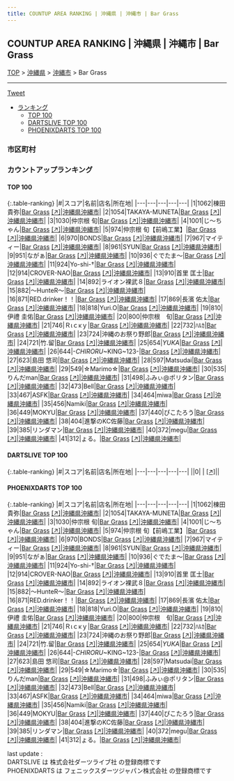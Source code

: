 ```yaml
---
title: COUNTUP AREA RANKING | 沖縄県 | 沖縄市 | Bar Grass
---
```

## COUNTUP AREA RANKING | 沖縄県 | 沖縄市 | Bar Grass

[TOP](/darts/rank/) > [沖縄県](/darts/rank/沖縄県/) > [沖縄市](/darts/rank/沖縄県/沖縄市/) > Bar Grass

___

<a href="https://twitter.com/share?ref_src=twsrc%5Etfw" data-text="COUNTUP AREA RANKING | 沖縄県沖縄市Bar Grass" class="twitter-share-button" data-hashtags="DARTSLIVE,PHOENIXDARTS,darts,ダーツ" data-show-count="false">Tweet</a>

* [ランキング](#カウントアップランキング)
    * [TOP 100](#top-100)
    * [DARTSLIVE TOP 100](#dartslive-top-100)
    * [PHOENIXDARTS TOP 100](#phoenixdarts-top-100)

### 市区町村

<ul>

</ul>

### カウントアップランキング

#### TOP 100



{:.table-ranking}
|#|スコア|名前|店名|所在地|
|---|---|---|---|---|
|1|1062|<span class="rank-name-pd"><span class="pro-icon-pd"></span>棟田 貴弥</span>|<a href="/darts/rank/shops/91751.html">Bar Grass</a> <a href="https://vs.phoenixdarts.com/jp/shop/shopDetailInfo/s_91751?s_seq=91751">[↗]</a>|<a href="/darts/rank/沖縄県/沖縄市">沖縄県沖縄市</a>|
|2|1054|<span class="rank-name-pd">TAKAYA-MUNETA</span>|<a href="/darts/rank/shops/91751.html">Bar Grass</a> <a href="https://vs.phoenixdarts.com/jp/shop/shopDetailInfo/s_91751?s_seq=91751">[↗]</a>|<a href="/darts/rank/沖縄県/沖縄市">沖縄県沖縄市</a>|
|3|1030|<span class="rank-name-pd"><span class="pro-icon-pd"></span>仲宗根 旬</span>|<a href="/darts/rank/shops/91751.html">Bar Grass</a> <a href="https://vs.phoenixdarts.com/jp/shop/shopDetailInfo/s_91751?s_seq=91751">[↗]</a>|<a href="/darts/rank/沖縄県/沖縄市">沖縄県沖縄市</a>|
|4|1001|<span class="rank-name-pd">じ～ちゃん</span>|<a href="/darts/rank/shops/91751.html">Bar Grass</a> <a href="https://vs.phoenixdarts.com/jp/shop/shopDetailInfo/s_91751?s_seq=91751">[↗]</a>|<a href="/darts/rank/沖縄県/沖縄市">沖縄県沖縄市</a>|
|5|974|<span class="rank-name-pd">仲宗根 旬【前嶋工業】</span>|<a href="/darts/rank/shops/91751.html">Bar Grass</a> <a href="https://vs.phoenixdarts.com/jp/shop/shopDetailInfo/s_91751?s_seq=91751">[↗]</a>|<a href="/darts/rank/沖縄県/沖縄市">沖縄県沖縄市</a>|
|6|970|<span class="rank-name-pd">BONDS</span>|<a href="/darts/rank/shops/91751.html">Bar Grass</a> <a href="https://vs.phoenixdarts.com/jp/shop/shopDetailInfo/s_91751?s_seq=91751">[↗]</a>|<a href="/darts/rank/沖縄県/沖縄市">沖縄県沖縄市</a>|
|7|967|<span class="rank-name-pd">マイティー</span>|<a href="/darts/rank/shops/91751.html">Bar Grass</a> <a href="https://vs.phoenixdarts.com/jp/shop/shopDetailInfo/s_91751?s_seq=91751">[↗]</a>|<a href="/darts/rank/沖縄県/沖縄市">沖縄県沖縄市</a>|
|8|961|<span class="rank-name-pd">SYUN</span>|<a href="/darts/rank/shops/91751.html">Bar Grass</a> <a href="https://vs.phoenixdarts.com/jp/shop/shopDetailInfo/s_91751?s_seq=91751">[↗]</a>|<a href="/darts/rank/沖縄県/沖縄市">沖縄県沖縄市</a>|
|9|951|<span class="rank-name-pd">ながぁ</span>|<a href="/darts/rank/shops/91751.html">Bar Grass</a> <a href="https://vs.phoenixdarts.com/jp/shop/shopDetailInfo/s_91751?s_seq=91751">[↗]</a>|<a href="/darts/rank/沖縄県/沖縄市">沖縄県沖縄市</a>|
|10|936|<span class="rank-name-pd">ぐでたま〜</span>|<a href="/darts/rank/shops/91751.html">Bar Grass</a> <a href="https://vs.phoenixdarts.com/jp/shop/shopDetailInfo/s_91751?s_seq=91751">[↗]</a>|<a href="/darts/rank/沖縄県/沖縄市">沖縄県沖縄市</a>|
|11|924|<span class="rank-name-pd">Yo-shi-†</span>|<a href="/darts/rank/shops/91751.html">Bar Grass</a> <a href="https://vs.phoenixdarts.com/jp/shop/shopDetailInfo/s_91751?s_seq=91751">[↗]</a>|<a href="/darts/rank/沖縄県/沖縄市">沖縄県沖縄市</a>|
|12|914|<span class="rank-name-pd">CROVER-NAO</span>|<a href="/darts/rank/shops/91751.html">Bar Grass</a> <a href="https://vs.phoenixdarts.com/jp/shop/shopDetailInfo/s_91751?s_seq=91751">[↗]</a>|<a href="/darts/rank/沖縄県/沖縄市">沖縄県沖縄市</a>|
|13|910|<span class="rank-name-pd"><span class="pro-icon-pd"></span>首里 匡士</span>|<a href="/darts/rank/shops/91751.html">Bar Grass</a> <a href="https://vs.phoenixdarts.com/jp/shop/shopDetailInfo/s_91751?s_seq=91751">[↗]</a>|<a href="/darts/rank/沖縄県/沖縄市">沖縄県沖縄市</a>|
|14|892|<span class="rank-name-pd">ライオン裸武８</span>|<a href="/darts/rank/shops/91751.html">Bar Grass</a> <a href="https://vs.phoenixdarts.com/jp/shop/shopDetailInfo/s_91751?s_seq=91751">[↗]</a>|<a href="/darts/rank/沖縄県/沖縄市">沖縄県沖縄市</a>|
|15|882|<span class="rank-name-pd">～HunteR～</span>|<a href="/darts/rank/shops/91751.html">Bar Grass</a> <a href="https://vs.phoenixdarts.com/jp/shop/shopDetailInfo/s_91751?s_seq=91751">[↗]</a>|<a href="/darts/rank/沖縄県/沖縄市">沖縄県沖縄市</a>|
|16|871|<span class="rank-name-pd">RED.drinker！！</span>|<a href="/darts/rank/shops/91751.html">Bar Grass</a> <a href="https://vs.phoenixdarts.com/jp/shop/shopDetailInfo/s_91751?s_seq=91751">[↗]</a>|<a href="/darts/rank/沖縄県/沖縄市">沖縄県沖縄市</a>|
|17|869|<span class="rank-name-pd">長濱 佑太</span>|<a href="/darts/rank/shops/91751.html">Bar Grass</a> <a href="https://vs.phoenixdarts.com/jp/shop/shopDetailInfo/s_91751?s_seq=91751">[↗]</a>|<a href="/darts/rank/沖縄県/沖縄市">沖縄県沖縄市</a>|
|18|818|<span class="rank-name-pd">Yuri.O</span>|<a href="/darts/rank/shops/91751.html">Bar Grass</a> <a href="https://vs.phoenixdarts.com/jp/shop/shopDetailInfo/s_91751?s_seq=91751">[↗]</a>|<a href="/darts/rank/沖縄県/沖縄市">沖縄県沖縄市</a>|
|19|810|<span class="rank-name-pd">伊禮 圭佑</span>|<a href="/darts/rank/shops/91751.html">Bar Grass</a> <a href="https://vs.phoenixdarts.com/jp/shop/shopDetailInfo/s_91751?s_seq=91751">[↗]</a>|<a href="/darts/rank/沖縄県/沖縄市">沖縄県沖縄市</a>|
|20|800|<span class="rank-name-pd">仲宗根　旬</span>|<a href="/darts/rank/shops/91751.html">Bar Grass</a> <a href="https://vs.phoenixdarts.com/jp/shop/shopDetailInfo/s_91751?s_seq=91751">[↗]</a>|<a href="/darts/rank/沖縄県/沖縄市">沖縄県沖縄市</a>|
|21|746|<span class="rank-name-pd">Ｒιｃκｙ</span>|<a href="/darts/rank/shops/91751.html">Bar Grass</a> <a href="https://vs.phoenixdarts.com/jp/shop/shopDetailInfo/s_91751?s_seq=91751">[↗]</a>|<a href="/darts/rank/沖縄県/沖縄市">沖縄県沖縄市</a>|
|22|732|<span class="rank-name-pd">ﾊﾙｶ</span>|<a href="/darts/rank/shops/91751.html">Bar Grass</a> <a href="https://vs.phoenixdarts.com/jp/shop/shopDetailInfo/s_91751?s_seq=91751">[↗]</a>|<a href="/darts/rank/沖縄県/沖縄市">沖縄県沖縄市</a>|
|23|724|<span class="rank-name-pd">沖縄のお祭り野郎</span>|<a href="/darts/rank/shops/91751.html">Bar Grass</a> <a href="https://vs.phoenixdarts.com/jp/shop/shopDetailInfo/s_91751?s_seq=91751">[↗]</a>|<a href="/darts/rank/沖縄県/沖縄市">沖縄県沖縄市</a>|
|24|721|<span class="rank-name-pd">竹.留</span>|<a href="/darts/rank/shops/91751.html">Bar Grass</a> <a href="https://vs.phoenixdarts.com/jp/shop/shopDetailInfo/s_91751?s_seq=91751">[↗]</a>|<a href="/darts/rank/沖縄県/沖縄市">沖縄県沖縄市</a>|
|25|654|<span class="rank-name-pd">*YUKA*</span>|<a href="/darts/rank/shops/91751.html">Bar Grass</a> <a href="https://vs.phoenixdarts.com/jp/shop/shopDetailInfo/s_91751?s_seq=91751">[↗]</a>|<a href="/darts/rank/沖縄県/沖縄市">沖縄県沖縄市</a>|
|26|644|<span class="rank-name-pd">-*CHIRORU*~KING~123-</span>|<a href="/darts/rank/shops/91751.html">Bar Grass</a> <a href="https://vs.phoenixdarts.com/jp/shop/shopDetailInfo/s_91751?s_seq=91751">[↗]</a>|<a href="/darts/rank/沖縄県/沖縄市">沖縄県沖縄市</a>|
|27|623|<span class="rank-name-pd">島田 悠司</span>|<a href="/darts/rank/shops/91751.html">Bar Grass</a> <a href="https://vs.phoenixdarts.com/jp/shop/shopDetailInfo/s_91751?s_seq=91751">[↗]</a>|<a href="/darts/rank/沖縄県/沖縄市">沖縄県沖縄市</a>|
|28|597|<span class="rank-name-pd">Matsudai</span>|<a href="/darts/rank/shops/91751.html">Bar Grass</a> <a href="https://vs.phoenixdarts.com/jp/shop/shopDetailInfo/s_91751?s_seq=91751">[↗]</a>|<a href="/darts/rank/沖縄県/沖縄市">沖縄県沖縄市</a>|
|29|549|<span class="rank-name-pd">☆Marimo☆</span>|<a href="/darts/rank/shops/91751.html">Bar Grass</a> <a href="https://vs.phoenixdarts.com/jp/shop/shopDetailInfo/s_91751?s_seq=91751">[↗]</a>|<a href="/darts/rank/沖縄県/沖縄市">沖縄県沖縄市</a>|
|30|535|<span class="rank-name-pd">りんだman</span>|<a href="/darts/rank/shops/91751.html">Bar Grass</a> <a href="https://vs.phoenixdarts.com/jp/shop/shopDetailInfo/s_91751?s_seq=91751">[↗]</a>|<a href="/darts/rank/沖縄県/沖縄市">沖縄県沖縄市</a>|
|31|498|<span class="rank-name-pd">ふみぃ@ポリタン</span>|<a href="/darts/rank/shops/91751.html">Bar Grass</a> <a href="https://vs.phoenixdarts.com/jp/shop/shopDetailInfo/s_91751?s_seq=91751">[↗]</a>|<a href="/darts/rank/沖縄県/沖縄市">沖縄県沖縄市</a>|
|32|473|<span class="rank-name-pd">Bell</span>|<a href="/darts/rank/shops/91751.html">Bar Grass</a> <a href="https://vs.phoenixdarts.com/jp/shop/shopDetailInfo/s_91751?s_seq=91751">[↗]</a>|<a href="/darts/rank/沖縄県/沖縄市">沖縄県沖縄市</a>|
|33|467|<span class="rank-name-pd">ASFK</span>|<a href="/darts/rank/shops/91751.html">Bar Grass</a> <a href="https://vs.phoenixdarts.com/jp/shop/shopDetailInfo/s_91751?s_seq=91751">[↗]</a>|<a href="/darts/rank/沖縄県/沖縄市">沖縄県沖縄市</a>|
|34|464|<span class="rank-name-pd">miwa</span>|<a href="/darts/rank/shops/91751.html">Bar Grass</a> <a href="https://vs.phoenixdarts.com/jp/shop/shopDetailInfo/s_91751?s_seq=91751">[↗]</a>|<a href="/darts/rank/沖縄県/沖縄市">沖縄県沖縄市</a>|
|35|456|<span class="rank-name-pd">Namiki</span>|<a href="/darts/rank/shops/91751.html">Bar Grass</a> <a href="https://vs.phoenixdarts.com/jp/shop/shopDetailInfo/s_91751?s_seq=91751">[↗]</a>|<a href="/darts/rank/沖縄県/沖縄市">沖縄県沖縄市</a>|
|36|449|<span class="rank-name-pd">MOKYU</span>|<a href="/darts/rank/shops/91751.html">Bar Grass</a> <a href="https://vs.phoenixdarts.com/jp/shop/shopDetailInfo/s_91751?s_seq=91751">[↗]</a>|<a href="/darts/rank/沖縄県/沖縄市">沖縄県沖縄市</a>|
|37|440|<span class="rank-name-pd">ぴこたろう</span>|<a href="/darts/rank/shops/91751.html">Bar Grass</a> <a href="https://vs.phoenixdarts.com/jp/shop/shopDetailInfo/s_91751?s_seq=91751">[↗]</a>|<a href="/darts/rank/沖縄県/沖縄市">沖縄県沖縄市</a>|
|38|404|<span class="rank-name-pd">進撃のKC佐藤</span>|<a href="/darts/rank/shops/91751.html">Bar Grass</a> <a href="https://vs.phoenixdarts.com/jp/shop/shopDetailInfo/s_91751?s_seq=91751">[↗]</a>|<a href="/darts/rank/沖縄県/沖縄市">沖縄県沖縄市</a>|
|39|385|<span class="rank-name-pd">リンダマン</span>|<a href="/darts/rank/shops/91751.html">Bar Grass</a> <a href="https://vs.phoenixdarts.com/jp/shop/shopDetailInfo/s_91751?s_seq=91751">[↗]</a>|<a href="/darts/rank/沖縄県/沖縄市">沖縄県沖縄市</a>|
|40|372|<span class="rank-name-pd">megu</span>|<a href="/darts/rank/shops/91751.html">Bar Grass</a> <a href="https://vs.phoenixdarts.com/jp/shop/shopDetailInfo/s_91751?s_seq=91751">[↗]</a>|<a href="/darts/rank/沖縄県/沖縄市">沖縄県沖縄市</a>|
|41|312|<span class="rank-name-pd">ょる。</span>|<a href="/darts/rank/shops/91751.html">Bar Grass</a> <a href="https://vs.phoenixdarts.com/jp/shop/shopDetailInfo/s_91751?s_seq=91751">[↗]</a>|<a href="/darts/rank/沖縄県/沖縄市">沖縄県沖縄市</a>|


#### DARTSLIVE TOP 100



{:.table-ranking}
|#|スコア|名前|店名|所在地|
|---|---|---|---|---|
||0|<span class="rank-name-dl"> </span>|<a href="/darts/rank/shops/.html"></a> <a href="">[↗]</a>|<a href="/darts/rank//"></a>|


#### PHOENIXDARTS TOP 100



{:.table-ranking}
|#|スコア|名前|店名|所在地|
|---|---|---|---|---|
|1|1062|<span class="rank-name-pd"><span class="pro-icon-pd"></span>棟田 貴弥</span>|<a href="/darts/rank/shops/91751.html">Bar Grass</a> <a href="https://vs.phoenixdarts.com/jp/shop/shopDetailInfo/s_91751?s_seq=91751">[↗]</a>|<a href="/darts/rank/沖縄県/沖縄市">沖縄県沖縄市</a>|
|2|1054|<span class="rank-name-pd">TAKAYA-MUNETA</span>|<a href="/darts/rank/shops/91751.html">Bar Grass</a> <a href="https://vs.phoenixdarts.com/jp/shop/shopDetailInfo/s_91751?s_seq=91751">[↗]</a>|<a href="/darts/rank/沖縄県/沖縄市">沖縄県沖縄市</a>|
|3|1030|<span class="rank-name-pd"><span class="pro-icon-pd"></span>仲宗根 旬</span>|<a href="/darts/rank/shops/91751.html">Bar Grass</a> <a href="https://vs.phoenixdarts.com/jp/shop/shopDetailInfo/s_91751?s_seq=91751">[↗]</a>|<a href="/darts/rank/沖縄県/沖縄市">沖縄県沖縄市</a>|
|4|1001|<span class="rank-name-pd">じ～ちゃん</span>|<a href="/darts/rank/shops/91751.html">Bar Grass</a> <a href="https://vs.phoenixdarts.com/jp/shop/shopDetailInfo/s_91751?s_seq=91751">[↗]</a>|<a href="/darts/rank/沖縄県/沖縄市">沖縄県沖縄市</a>|
|5|974|<span class="rank-name-pd">仲宗根 旬【前嶋工業】</span>|<a href="/darts/rank/shops/91751.html">Bar Grass</a> <a href="https://vs.phoenixdarts.com/jp/shop/shopDetailInfo/s_91751?s_seq=91751">[↗]</a>|<a href="/darts/rank/沖縄県/沖縄市">沖縄県沖縄市</a>|
|6|970|<span class="rank-name-pd">BONDS</span>|<a href="/darts/rank/shops/91751.html">Bar Grass</a> <a href="https://vs.phoenixdarts.com/jp/shop/shopDetailInfo/s_91751?s_seq=91751">[↗]</a>|<a href="/darts/rank/沖縄県/沖縄市">沖縄県沖縄市</a>|
|7|967|<span class="rank-name-pd">マイティー</span>|<a href="/darts/rank/shops/91751.html">Bar Grass</a> <a href="https://vs.phoenixdarts.com/jp/shop/shopDetailInfo/s_91751?s_seq=91751">[↗]</a>|<a href="/darts/rank/沖縄県/沖縄市">沖縄県沖縄市</a>|
|8|961|<span class="rank-name-pd">SYUN</span>|<a href="/darts/rank/shops/91751.html">Bar Grass</a> <a href="https://vs.phoenixdarts.com/jp/shop/shopDetailInfo/s_91751?s_seq=91751">[↗]</a>|<a href="/darts/rank/沖縄県/沖縄市">沖縄県沖縄市</a>|
|9|951|<span class="rank-name-pd">ながぁ</span>|<a href="/darts/rank/shops/91751.html">Bar Grass</a> <a href="https://vs.phoenixdarts.com/jp/shop/shopDetailInfo/s_91751?s_seq=91751">[↗]</a>|<a href="/darts/rank/沖縄県/沖縄市">沖縄県沖縄市</a>|
|10|936|<span class="rank-name-pd">ぐでたま〜</span>|<a href="/darts/rank/shops/91751.html">Bar Grass</a> <a href="https://vs.phoenixdarts.com/jp/shop/shopDetailInfo/s_91751?s_seq=91751">[↗]</a>|<a href="/darts/rank/沖縄県/沖縄市">沖縄県沖縄市</a>|
|11|924|<span class="rank-name-pd">Yo-shi-†</span>|<a href="/darts/rank/shops/91751.html">Bar Grass</a> <a href="https://vs.phoenixdarts.com/jp/shop/shopDetailInfo/s_91751?s_seq=91751">[↗]</a>|<a href="/darts/rank/沖縄県/沖縄市">沖縄県沖縄市</a>|
|12|914|<span class="rank-name-pd">CROVER-NAO</span>|<a href="/darts/rank/shops/91751.html">Bar Grass</a> <a href="https://vs.phoenixdarts.com/jp/shop/shopDetailInfo/s_91751?s_seq=91751">[↗]</a>|<a href="/darts/rank/沖縄県/沖縄市">沖縄県沖縄市</a>|
|13|910|<span class="rank-name-pd"><span class="pro-icon-pd"></span>首里 匡士</span>|<a href="/darts/rank/shops/91751.html">Bar Grass</a> <a href="https://vs.phoenixdarts.com/jp/shop/shopDetailInfo/s_91751?s_seq=91751">[↗]</a>|<a href="/darts/rank/沖縄県/沖縄市">沖縄県沖縄市</a>|
|14|892|<span class="rank-name-pd">ライオン裸武８</span>|<a href="/darts/rank/shops/91751.html">Bar Grass</a> <a href="https://vs.phoenixdarts.com/jp/shop/shopDetailInfo/s_91751?s_seq=91751">[↗]</a>|<a href="/darts/rank/沖縄県/沖縄市">沖縄県沖縄市</a>|
|15|882|<span class="rank-name-pd">～HunteR～</span>|<a href="/darts/rank/shops/91751.html">Bar Grass</a> <a href="https://vs.phoenixdarts.com/jp/shop/shopDetailInfo/s_91751?s_seq=91751">[↗]</a>|<a href="/darts/rank/沖縄県/沖縄市">沖縄県沖縄市</a>|
|16|871|<span class="rank-name-pd">RED.drinker！！</span>|<a href="/darts/rank/shops/91751.html">Bar Grass</a> <a href="https://vs.phoenixdarts.com/jp/shop/shopDetailInfo/s_91751?s_seq=91751">[↗]</a>|<a href="/darts/rank/沖縄県/沖縄市">沖縄県沖縄市</a>|
|17|869|<span class="rank-name-pd">長濱 佑太</span>|<a href="/darts/rank/shops/91751.html">Bar Grass</a> <a href="https://vs.phoenixdarts.com/jp/shop/shopDetailInfo/s_91751?s_seq=91751">[↗]</a>|<a href="/darts/rank/沖縄県/沖縄市">沖縄県沖縄市</a>|
|18|818|<span class="rank-name-pd">Yuri.O</span>|<a href="/darts/rank/shops/91751.html">Bar Grass</a> <a href="https://vs.phoenixdarts.com/jp/shop/shopDetailInfo/s_91751?s_seq=91751">[↗]</a>|<a href="/darts/rank/沖縄県/沖縄市">沖縄県沖縄市</a>|
|19|810|<span class="rank-name-pd">伊禮 圭佑</span>|<a href="/darts/rank/shops/91751.html">Bar Grass</a> <a href="https://vs.phoenixdarts.com/jp/shop/shopDetailInfo/s_91751?s_seq=91751">[↗]</a>|<a href="/darts/rank/沖縄県/沖縄市">沖縄県沖縄市</a>|
|20|800|<span class="rank-name-pd">仲宗根　旬</span>|<a href="/darts/rank/shops/91751.html">Bar Grass</a> <a href="https://vs.phoenixdarts.com/jp/shop/shopDetailInfo/s_91751?s_seq=91751">[↗]</a>|<a href="/darts/rank/沖縄県/沖縄市">沖縄県沖縄市</a>|
|21|746|<span class="rank-name-pd">Ｒιｃκｙ</span>|<a href="/darts/rank/shops/91751.html">Bar Grass</a> <a href="https://vs.phoenixdarts.com/jp/shop/shopDetailInfo/s_91751?s_seq=91751">[↗]</a>|<a href="/darts/rank/沖縄県/沖縄市">沖縄県沖縄市</a>|
|22|732|<span class="rank-name-pd">ﾊﾙｶ</span>|<a href="/darts/rank/shops/91751.html">Bar Grass</a> <a href="https://vs.phoenixdarts.com/jp/shop/shopDetailInfo/s_91751?s_seq=91751">[↗]</a>|<a href="/darts/rank/沖縄県/沖縄市">沖縄県沖縄市</a>|
|23|724|<span class="rank-name-pd">沖縄のお祭り野郎</span>|<a href="/darts/rank/shops/91751.html">Bar Grass</a> <a href="https://vs.phoenixdarts.com/jp/shop/shopDetailInfo/s_91751?s_seq=91751">[↗]</a>|<a href="/darts/rank/沖縄県/沖縄市">沖縄県沖縄市</a>|
|24|721|<span class="rank-name-pd">竹.留</span>|<a href="/darts/rank/shops/91751.html">Bar Grass</a> <a href="https://vs.phoenixdarts.com/jp/shop/shopDetailInfo/s_91751?s_seq=91751">[↗]</a>|<a href="/darts/rank/沖縄県/沖縄市">沖縄県沖縄市</a>|
|25|654|<span class="rank-name-pd">*YUKA*</span>|<a href="/darts/rank/shops/91751.html">Bar Grass</a> <a href="https://vs.phoenixdarts.com/jp/shop/shopDetailInfo/s_91751?s_seq=91751">[↗]</a>|<a href="/darts/rank/沖縄県/沖縄市">沖縄県沖縄市</a>|
|26|644|<span class="rank-name-pd">-*CHIRORU*~KING~123-</span>|<a href="/darts/rank/shops/91751.html">Bar Grass</a> <a href="https://vs.phoenixdarts.com/jp/shop/shopDetailInfo/s_91751?s_seq=91751">[↗]</a>|<a href="/darts/rank/沖縄県/沖縄市">沖縄県沖縄市</a>|
|27|623|<span class="rank-name-pd">島田 悠司</span>|<a href="/darts/rank/shops/91751.html">Bar Grass</a> <a href="https://vs.phoenixdarts.com/jp/shop/shopDetailInfo/s_91751?s_seq=91751">[↗]</a>|<a href="/darts/rank/沖縄県/沖縄市">沖縄県沖縄市</a>|
|28|597|<span class="rank-name-pd">Matsudai</span>|<a href="/darts/rank/shops/91751.html">Bar Grass</a> <a href="https://vs.phoenixdarts.com/jp/shop/shopDetailInfo/s_91751?s_seq=91751">[↗]</a>|<a href="/darts/rank/沖縄県/沖縄市">沖縄県沖縄市</a>|
|29|549|<span class="rank-name-pd">☆Marimo☆</span>|<a href="/darts/rank/shops/91751.html">Bar Grass</a> <a href="https://vs.phoenixdarts.com/jp/shop/shopDetailInfo/s_91751?s_seq=91751">[↗]</a>|<a href="/darts/rank/沖縄県/沖縄市">沖縄県沖縄市</a>|
|30|535|<span class="rank-name-pd">りんだman</span>|<a href="/darts/rank/shops/91751.html">Bar Grass</a> <a href="https://vs.phoenixdarts.com/jp/shop/shopDetailInfo/s_91751?s_seq=91751">[↗]</a>|<a href="/darts/rank/沖縄県/沖縄市">沖縄県沖縄市</a>|
|31|498|<span class="rank-name-pd">ふみぃ@ポリタン</span>|<a href="/darts/rank/shops/91751.html">Bar Grass</a> <a href="https://vs.phoenixdarts.com/jp/shop/shopDetailInfo/s_91751?s_seq=91751">[↗]</a>|<a href="/darts/rank/沖縄県/沖縄市">沖縄県沖縄市</a>|
|32|473|<span class="rank-name-pd">Bell</span>|<a href="/darts/rank/shops/91751.html">Bar Grass</a> <a href="https://vs.phoenixdarts.com/jp/shop/shopDetailInfo/s_91751?s_seq=91751">[↗]</a>|<a href="/darts/rank/沖縄県/沖縄市">沖縄県沖縄市</a>|
|33|467|<span class="rank-name-pd">ASFK</span>|<a href="/darts/rank/shops/91751.html">Bar Grass</a> <a href="https://vs.phoenixdarts.com/jp/shop/shopDetailInfo/s_91751?s_seq=91751">[↗]</a>|<a href="/darts/rank/沖縄県/沖縄市">沖縄県沖縄市</a>|
|34|464|<span class="rank-name-pd">miwa</span>|<a href="/darts/rank/shops/91751.html">Bar Grass</a> <a href="https://vs.phoenixdarts.com/jp/shop/shopDetailInfo/s_91751?s_seq=91751">[↗]</a>|<a href="/darts/rank/沖縄県/沖縄市">沖縄県沖縄市</a>|
|35|456|<span class="rank-name-pd">Namiki</span>|<a href="/darts/rank/shops/91751.html">Bar Grass</a> <a href="https://vs.phoenixdarts.com/jp/shop/shopDetailInfo/s_91751?s_seq=91751">[↗]</a>|<a href="/darts/rank/沖縄県/沖縄市">沖縄県沖縄市</a>|
|36|449|<span class="rank-name-pd">MOKYU</span>|<a href="/darts/rank/shops/91751.html">Bar Grass</a> <a href="https://vs.phoenixdarts.com/jp/shop/shopDetailInfo/s_91751?s_seq=91751">[↗]</a>|<a href="/darts/rank/沖縄県/沖縄市">沖縄県沖縄市</a>|
|37|440|<span class="rank-name-pd">ぴこたろう</span>|<a href="/darts/rank/shops/91751.html">Bar Grass</a> <a href="https://vs.phoenixdarts.com/jp/shop/shopDetailInfo/s_91751?s_seq=91751">[↗]</a>|<a href="/darts/rank/沖縄県/沖縄市">沖縄県沖縄市</a>|
|38|404|<span class="rank-name-pd">進撃のKC佐藤</span>|<a href="/darts/rank/shops/91751.html">Bar Grass</a> <a href="https://vs.phoenixdarts.com/jp/shop/shopDetailInfo/s_91751?s_seq=91751">[↗]</a>|<a href="/darts/rank/沖縄県/沖縄市">沖縄県沖縄市</a>|
|39|385|<span class="rank-name-pd">リンダマン</span>|<a href="/darts/rank/shops/91751.html">Bar Grass</a> <a href="https://vs.phoenixdarts.com/jp/shop/shopDetailInfo/s_91751?s_seq=91751">[↗]</a>|<a href="/darts/rank/沖縄県/沖縄市">沖縄県沖縄市</a>|
|40|372|<span class="rank-name-pd">megu</span>|<a href="/darts/rank/shops/91751.html">Bar Grass</a> <a href="https://vs.phoenixdarts.com/jp/shop/shopDetailInfo/s_91751?s_seq=91751">[↗]</a>|<a href="/darts/rank/沖縄県/沖縄市">沖縄県沖縄市</a>|
|41|312|<span class="rank-name-pd">ょる。</span>|<a href="/darts/rank/shops/91751.html">Bar Grass</a> <a href="https://vs.phoenixdarts.com/jp/shop/shopDetailInfo/s_91751?s_seq=91751">[↗]</a>|<a href="/darts/rank/沖縄県/沖縄市">沖縄県沖縄市</a>|


<div class="footer border-top border-gray-light mt-5 pt-3 text-right text-gray">
    last update : <span style="font-weight: italic" id="foot_last_modified"></span><br />
    DARTSLIVE は 株式会社ダーツライブ社 の登録商標です<br />
    PHOENIXDARTS は フェニックスダーツジャパン株式会社 の登録商標です<br />
</div>

<script src="https://cdnjs.cloudflare.com/ajax/libs/jquery.tablesorter/2.31.3/js/jquery.tablesorter.min.js" integrity="sha512-qzgd5cYSZcosqpzpn7zF2ZId8f/8CHmFKZ8j7mU4OUXTNRd5g+ZHBPsgKEwoqxCtdQvExE5LprwwPAgoicguNg==" crossorigin="anonymous" referrerpolicy="no-referrer"></script>
<link rel="stylesheet" href="https://cdnjs.cloudflare.com/ajax/libs/jquery.tablesorter/2.31.3/css/theme.default.min.css" integrity="sha512-wghhOJkjQX0Lh3NSWvNKeZ0ZpNn+SPVXX1Qyc9OCaogADktxrBiBdKGDoqVUOyhStvMBmJQ8ZdMHiR3wuEq8+w==" crossorigin="anonymous" referrerpolicy="no-referrer" />
<script>
$(function() {
    $(".table-ranking").tablesorter({sortList:[[0, 0]]});
    $("#foot_last_modified").text(formatDate(new Date(document.lastModified), 'yyyy-MM-dd HH:mm:ss'));
});
</script>

<script async src="https://platform.twitter.com/widgets.js" charset="utf-8"></script>
